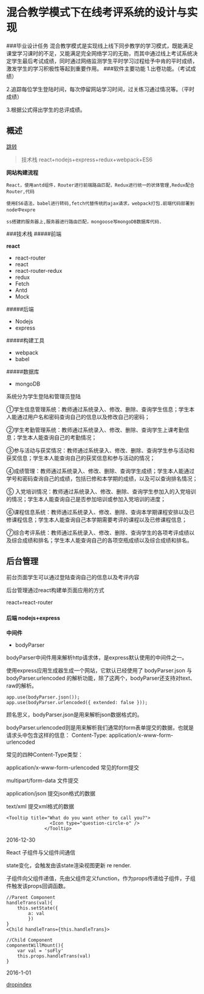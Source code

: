 # 混合教学模式下在线考评系统的设计与实现
###毕业设计任务
混合教学模式是实现线上线下同步教学的学习模式，既能满足课堂学习课时的不足，又能满足完全网络学习的无助，而其中通过线上考试系统决定学生最后考试成绩，同时通过网络监测学生平时学习过程给予中肯的平时成绩，激发学生的学习积极性等起到重要作用。
###软件主要功能
1.出卷功能。（考试成绩）

2.追踪每位学生登陆时间，每次停留网站学习时间，过关练习通过情况等。（平时成绩）

3.根据公式得出学生的总评成绩。

## 概述

[跳转](#build)
>技术栈 react+nodejs+express+redux+webpack+ES6

**网站构建流程**
```
React，使用antd组件，Router进行前端路由匹配，Redux进行统一的状体管理,Redux配合Router,代码

使用ES6语法，babel进行转码,fetch代替传统的ajax请求，webpack打包.前端代码部署到node中expre

ss搭建的服务器上,服务器进行路由匹配，mongoose写mongoDB数据库代码.
```

###技术栈
#####前端

**react**

- react-router
- react
- react-router-redux
- redux
- Fetch
- Antd
- Mock

#####后端

- Nodejs
- express

#####构建工具

- webpack
- babel

#####数据库
- mongoDB

系统分为学生登陆和管理员登陆

①学生信息管理系统：教师通过系统录入、修改、删除、查询学生信息；学生本人能通过用户名和密码查询自己的信息以及修改自己的密码；

②学生考勤管理系统：教师通过系统录入、修改、删除、查询学生上课考勤信息；学生本人能查询自己的考勤情况；

③参与活动与获奖情况：教师通过系统录入、修改、删除、查询学生参与活动和获奖信息；学生本人能查询自己的获奖信息和参与活动的情况；

④成绩管理：教师通过系统录入、修改、删除、查询学生成绩；学生本人能通过学号和密码查询自己的成绩，包括已修和本学期的成绩，以及可以查询排名情况；

⑤ 入党培训情况：教师通过系统录入、修改、删除、查询学生参加入的入党培训的情况；学生本人能查询自己是否参加培训或参加入党培训的进度；

⑥课程信息系统：教师通过系统录入、修改、删除、查询本学期课程安排以及已修课程信息；学生本人能查询自己本学期需要考评的课程以及已修课程信息；

⑦综合考评系统：教师通过系统录入、修改、删除、查询学生的各项考评成绩以及综合成绩和排名；学生本人能查询自己的各项空瓶成绩以及综合成绩和排名。

## 后台管理
前台页面学生可以通过登陆查询自己的信息以及考评内容

后台管理通过react构建单页面应用的方式

react+react-router

<h3 id="build"></h3>

#### 后端 nodejs+express
**中间件**
- bodyParser
 
 bodyParser中间件用来解析http请求体，是express默认使用的中间件之一。

使用express应用生成器生成一个网站，它默认已经使用了 bodyParser.json 与 bodyParser.urlencoded 的解析功能，除了这两个，bodyParser还支持对text、raw的解析。

```
app.use(bodyParser.json());
app.use(bodyParser.urlencoded({ extended: false }));
```
顾名思义，bodyParser.json是用来解析json数据格式的。

bodyParser.urlencoded则是用来解析我们通常的form表单提交的数据，也就是请求头中包含这样的信息： Content-Type: application/x-www-form-urlencoded

常见的四种Content-Type类型：

application/x-www-form-urlencoded 常见的form提交

multipart/form-data 文件提交

application/json 提交json格式的数据

text/xml 提交xml格式的数据


```
<Tooltip title="What do you want other to call you?">
                <Icon type="question-circle-o" />
              </Tooltip>
```

2016-12-30

React 子组件与父组件间通信

state变化，会触发由该state渲染视图更新 re render.

子组件向父组件递值，先由父组件定义function，作为props传递给子组件，子组件触发该props回调函数。
```
//Parent Component
handleTrans(val){
    this.setState({
        a: val
        })
}
<Child handleTrans={this.handleTrans}>

//Child Component
componentWillMount(){
    var val = 'soFly'
    this.props.handleTrans(val)
}
```


2016-1-01

[dropindex](http://stackoverflow.com/questions/24430220/e11000-duplicate-key-error-index-in-mongodb-mongoose)



